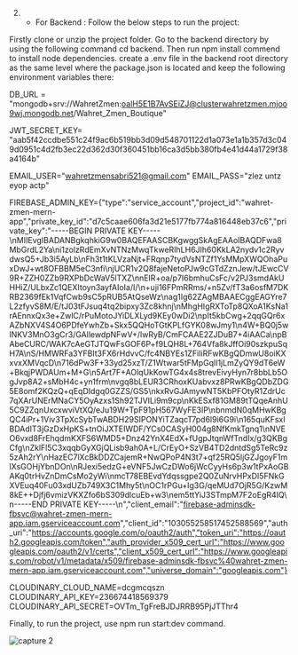 2) - For Backend :
Follow the below steps to run the project:


Firstly clone or unzip the project folder.
Go to the backend directory by using the following command  cd backend.
Then run npm install commend to install node dependencies.
create a .env file in the backend root directory as the same level where the package.json is located and keep the following environment variables there:


DB_URL = "mongodb+srv://WahretZmen:oalH5E1B7AvSEiZJ@clusterwahretzmen.mjoo9wj.mongodb.net/Wahret_Zmen_Boutique"




JWT_SECRET_KEY= "aab5f42ccdbe551c24f9ac6b519bb3d09d548701122d1a073e1a1b357d3c049d0951c4d2fb3ec22d362d30f360451bb16ca3d5bb380fb4e41d44a1729f38a4164b"

EMAIL_USER="wahretzmensabri521@gmail.com"
EMAIL_PASS="zlez untz eyop actp"

FIREBASE_ADMIN_KEY={"type":"service_account","project_id":"wahret-zmen-mern-app","private_key_id":"d7c5caae606fa3d21e5177fb774a816448eb37c6","private_key":"-----BEGIN PRIVATE KEY-----\\nMIIEvgIBADANBgkqhkiG9w0BAQEFAASCBKgwggSkAgEAAoIBAQDFwa8MbGrdL2Ya\\ni1zolzRdEmXvNTNzMwqTkweRIhLH6JIh60KkLA2nydv1c2RyvdwsQ5+Jb3i5AyLb\\nFh3t1tKLVzaNjt+FRqnp7tydVsNTZf1YsMMpXWQOhaPuxDwJ+wt8OFBBM5eC3nfi\\njUCR1v2Q8fajeNetoPJw9cGTdZznJew/tJEwcCV9R+ZZH0ZZb9RXPbDcWaV5lTXZ\\nnEIR+oa/p7I6bmhuCsFc/v2PJ3smdAkUHHiZ/ULbxZc1QEXItoyn3ayfAIoIa/I/\\n+uji16FPmRRms/+n5Zv/fT3a6osfM7DKRB2369fEk1VqfCwb9sC5pRUB5AtQseWz\\nag1Ig62ZAgMBAAECggEAGYre7L2zfyvS8M/E/tJ03tFJsuq4tq2bipxy3Zc8khnj\\nMhgHIgRXToTp8QXoA1KsNa1rAEnnxQx3e+ZwlC/rPuMotoJYiDLXLyd9KEy0wDi2\\npIt5kbCwg+2qqGQr6xAZbNXV4S4O6PDfeYwhZb+Skx5QQHoTGtKPLfGYK08wJmy1\\n4W+BQ0j5wlNKV3MnO3gCr3/GAllewdpNFwV+/lwRyB/CmFCAAE2ZJDuB7+4iAACa\\npBAbeCURC/WAK7cAeGTJTQwFsGOF6P+f9LQH8L+764Vfa8kJffOi90szkpuSqH7A\\nS/HMWRFa3YFBIt3FX6rHdvvC/fc4NBYEs1ZFiIiRFwKBgQDmwU8oiKXxvxXMVqcD\\n716dPw3F+33yd25xzT/Z1Wtwar5tFMpGqlI1jLmZyQY9dT6eW+BkqjPWDAUm+M+G\\n5Art7F+AOlqUkKowTG4x4s8trevEivyHyn7r8bbLb5OgJvp8A2+sMbH4c+yn1frm\\nvgq8bLEUR3CRhoxKUabvxz8PRwKBgQDbZDG5E8omf2KQzQ+qEqDIdgq0GZZS/GS5\\nkxRvGJAmywNT5KbPFOtyR1ZdrUc7qXArUNErMNaCY5OyAzxs1Sh92TJVILi9m9cp\\nKkESxf81GM89tTQqeAnhU5C9ZZqnUxcxwviVtXQ/eJu19W+TpF91pH567WyFE3lP\\nbnmdN0qMHwKBgQC4iPr+1Viv3TpXcSybTwABDH29SIPONYiTZaqcT7pd6l9i6G9i\\n165quKFsxIBDAdIT3jGzDxHpKS+tnOiJXTEIWDF/YCs0CASyH004g8NfKmkTgnq1\\nNVEO6vxd8FrEhqdmKXFS6WMD5+Dnz42YnX4EdX+fUgpJtqnWfTndIx/g3QKBgCfg\\nZklFl5C3xqqbGyXGjQLisb9ah0A+L/CrEyO+SzVB4TD2dntdSg5TeRc9z5zAh2rY\\nHazEC7lXcBkDDZCajemR+NwQPoP4N3t7+qf25RQ5ljGZJgoyF1mlXsGOHjYbnDOn\\nRJexi5edzG+eVNF5JwCzDWo6jWcCyyHs6p3w1tPxAoGBAKq0trHvZnDmCsMo2yWi\\nmcT78EBEvdYdqssgpe2Q0ZuNrvHPxDI5FNkGXVEuq40Fu03xdUZb749X3C1Mhy5t\\nOC1rPGu+Ig3G/qeMUd7OjR5G/KzwM8kE++Djfj6vmizVKXZfo6bS309dlcuEb+w3\\nem5ttYiJ3STmpM7F2oEgR4IQ\\n-----END PRIVATE KEY-----\\n","client_email":"firebase-adminsdk-fbsvc@wahret-zmen-mern-app.iam.gserviceaccount.com","client_id":"103055258517452588569","auth_uri":"https://accounts.google.com/o/oauth2/auth","token_uri":"https://oauth2.googleapis.com/token","auth_provider_x509_cert_url":"https://www.googleapis.com/oauth2/v1/certs","client_x509_cert_url":"https://www.googleapis.com/robot/v1/metadata/x509/firebase-adminsdk-fbsvc%40wahret-zmen-mern-app.iam.gserviceaccount.com","universe_domain":"googleapis.com"}


CLOUDINARY_CLOUD_NAME=dcgmcqszn
CLOUDINARY_API_KEY=236674418569379
CLOUDINARY_API_SECRET=OVTm_TgFreBJDJRRB95PjJTThr4






Finally, to run the project, use npm run start:dev command.

![capture 2](https://github.com/user-attachments/assets/a01237c3-5790-4d9d-a07a-567ec2da3a97)

 
 
